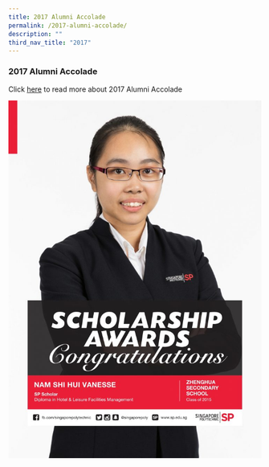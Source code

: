 ```yaml
---
title: 2017 Alumni Accolade
permalink: /2017-alumni-accolade/
description: ""
third_nav_title: "2017"
---
```

### 2017 Alumni Accolade

Click [here](https://moe-zhenghuasec-staging.netlify.app/achievements/alumni-accolades/2017-alumni-accolades) to read more about 2017 Alumni Accolade

![](/images/Zhenghua_ScholarshipPoster-1-724x1024.jpg)
